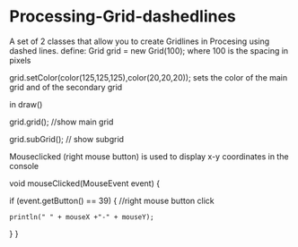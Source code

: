 # Processing-Grid-dashedlines

A set of 2 classes that allow you to create Gridlines in Procesing using dashed lines.
define: Grid grid = new Grid(100);  where 100 is the spacing in pixels

grid.setColor(color(125,125,125),color(20,20,20)); sets the color of the main grid and of the secondary grid

in draw()

grid.grid();  //show main grid

  grid.subGrid(); // show subgrid
  
Mouseclicked (right mouse button) is used to display x-y coordinates in the console

void mouseClicked(MouseEvent event) {

  if (event.getButton() == 39) { //right mouse button click
  
    println(" " + mouseX +"-" + mouseY);
	
  }
}  
